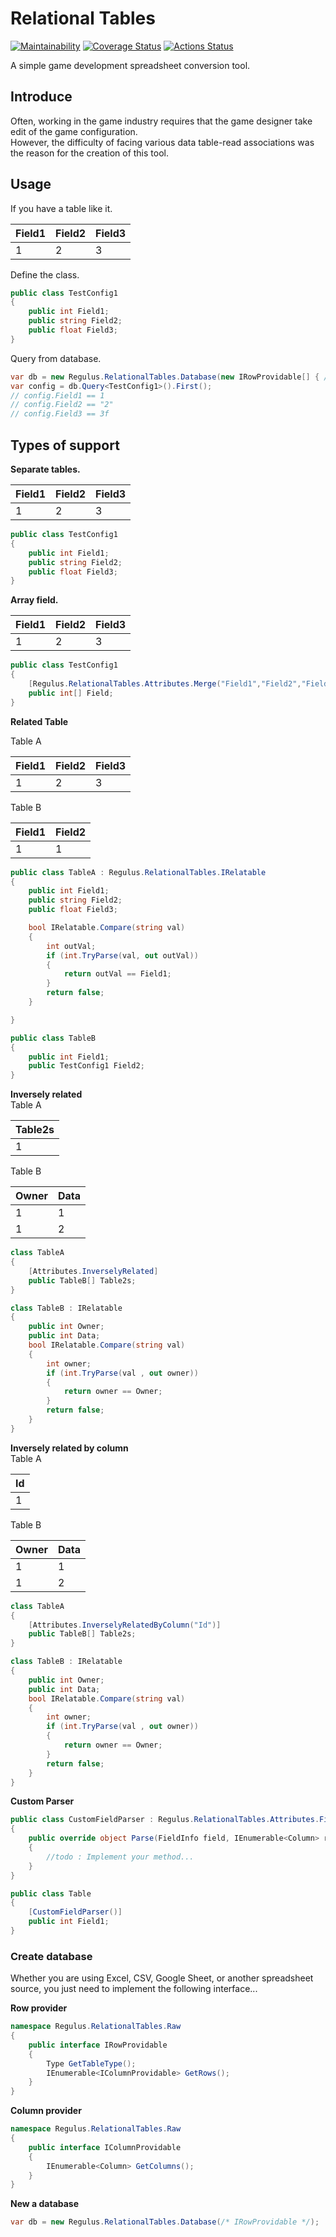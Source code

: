 # Relational Tables
[![Maintainability](https://api.codeclimate.com/v1/badges/bdd76b4da517a29323bf/maintainability)](https://codeclimate.com/github/jiowchern/RelationalTables/maintainability)
[![Coverage Status](https://coveralls.io/repos/github/jiowchern/RelationalTables/badge.svg?branch=master)](https://coveralls.io/github/jiowchern/RelationalTables?branch=master)
[![Actions Status](https://github.com/jiowchern/RelationalTables/workflows/Build/badge.svg)](https://github.com/{owner}/{repo}/actions)  

A simple game development spreadsheet conversion tool.  

## Introduce
Often, working in the game industry requires that the game designer take edit of the game configuration.  
However, the difficulty of facing various data table-read associations was the reason for the creation of this tool.

## Usage
If you have a table like it.

|Field1   |Field2   |Field3   |
|-|-|-|
|1|2|3|  

Define the class.
```csharp
public class TestConfig1 
{        
    public int Field1;
    public string Field2;
    public float Field3;
}
```
Query from database.
```csharp
var db = new Regulus.RelationalTables.Database(new IRowProvidable[] { /*Data source ...*/ });
var config = db.Query<TestConfig1>().First();
// config.Field1 == 1
// config.Field2 == "2"
// config.Field3 == 3f
```

## Types of support
**Separate tables.**

|Field1   |Field2   |Field3   |
|-|-|-|
|1|2|3|  

```csharp
public class TestConfig1 
{        
    public int Field1;
    public string Field2;
    public float Field3;
}
```

**Array field.**

|Field1   |Field2   |Field3   |
|-|-|-|
|1|2|3|  

```csharp
public class TestConfig1 
{ 
    [Regulus.RelationalTables.Attributes.Merge("Field1","Field2","Field3")]       
    public int[] Field;    
}
```
**Related Table**

Table A

|Field1   |Field2   |Field3   |
|-|-|-|
|1|2|3|  

Table B

|Field1   |Field2   |
|-|-|
|1|1|

```csharp
public class TableA : Regulus.RelationalTables.IRelatable
{        
    public int Field1;
    public string Field2;
    public float Field3;

    bool IRelatable.Compare(string val)
    {
        int outVal;
        if (int.TryParse(val, out outVal))
        {
            return outVal == Field1;
        }
        return false;
    }

}

public class TableB
{        
    public int Field1;
    public TestConfig1 Field2;    
}
```
**Inversely related**  
Table A

|Table2s|
|-|
|1|  

Table B

|Owner|Data|
|-|-|
|1|1|
|1|2|
```csharp
class TableA
{            
    [Attributes.InverselyRelated]
    public TableB[] Table2s;
}

class TableB : IRelatable
{
    public int Owner;
    public int Data;
    bool IRelatable.Compare(string val)
    {
        int owner;
        if (int.TryParse(val , out owner))
        {
            return owner == Owner;
        }
        return false;
    }
}
```

**Inversely related by column**  
Table A

|Id|
|-|
|1|  

Table B

|Owner|Data|
|-|-|
|1|1|
|1|2|
```csharp
class TableA
{            
    [Attributes.InverselyRelatedByColumn("Id")]
    public TableB[] Table2s;
}

class TableB : IRelatable
{
    public int Owner;
    public int Data;
    bool IRelatable.Compare(string val)
    {
        int owner;
        if (int.TryParse(val , out owner))
        {
            return owner == Owner;
        }
        return false;
    }
}
```


**Custom Parser**

```csharp
public class CustomFieldParser : Regulus.RelationalTables.Attributes.FieldParser
{
    public override object Parse(FieldInfo field, IEnumerable<Column> row, ITableable table)
    {
        //todo : Implement your method... 
    }
}

public class Table
{
    [CustomFieldParser()]
    public int Field1;        
}
```
### Create database
Whether you are using Excel, CSV, Google Sheet, or another spreadsheet source, you just need to implement the following interface...  


**Row provider**  
```csharp
namespace Regulus.RelationalTables.Raw
{
    public interface IRowProvidable
    {
        Type GetTableType();
        IEnumerable<IColumnProvidable> GetRows();
    }
}
```
**Column provider**
```csharp
namespace Regulus.RelationalTables.Raw
{
    public interface IColumnProvidable
    {
        IEnumerable<Column> GetColumns();
    }
}
```
**New a database**
```csharp
var db = new Regulus.RelationalTables.Database(/* IRowProvidable */);
```


